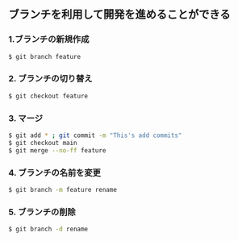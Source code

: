 ## ブランチを利用して開発を進めることができる

### 1.ブランチの新規作成
```Bash
$ git branch feature
```

### 2. ブランチの切り替え
```Bash
$ git checkout feature
```

### 3. マージ
```Bash
$ git add * ; git commit -m "This's add commits"
$ git checkout main
$ git merge --no-ff feature
```

### 4. ブランチの名前を変更
```Bash
$ git branch -m feature rename
```

### 5. ブランチの削除
```Bash
$ git branch -d rename
```